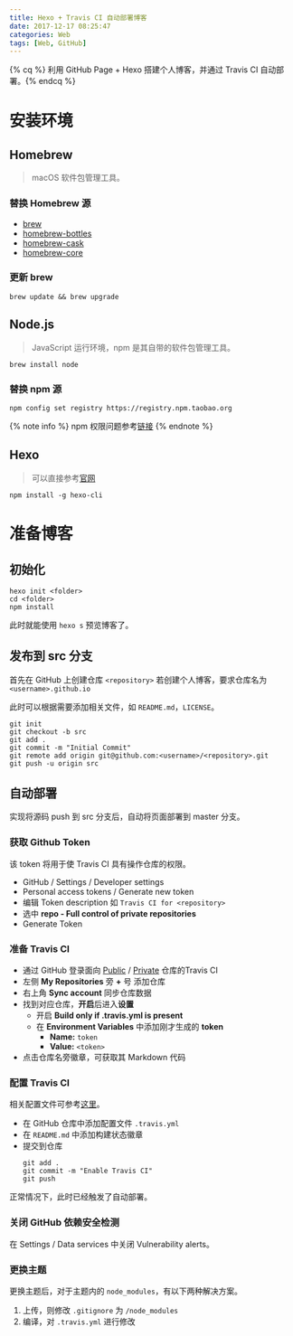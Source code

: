 ```yaml
---
title: Hexo + Travis CI 自动部署博客
date: 2017-12-17 08:25:47
categories: Web
tags: [Web, GitHub]
---
```


{% cq %} 利用 GitHub Page + Hexo 搭建个人博客，并通过 Travis CI 自动部署。{% endcq %}

<!--more-->

# 安装环境
## Homebrew
> macOS 软件包管理工具。

### 替换 Homebrew 源
* [brew](https://mirrors.shuosc.org/help/homebrew.html)
* [homebrew-bottles](https://mirrors.shuosc.org/help/homebrew-bottles.html)
* [homebrew-cask](https://mirrors.shuosc.org/help/homebrew-cask.html)
* [homebrew-core](https://mirrors.shuosc.org/help/homebrew-core.html)

### 更新 brew
```shell
brew update && brew upgrade
```

## Node.js
> JavaScript 运行环境，npm 是其自带的软件包管理工具。

```shell
brew install node
```

### 替换 npm 源
```shell
npm config set registry https://registry.npm.taobao.org
```

{% note info %}
npm 权限问题参考[链接](https://docs.npmjs.com/getting-started/fixing-npm-permissions)
{% endnote %}

## Hexo
> 可以直接参考[官网](https://hexo.io/)

```shell
npm install -g hexo-cli
```

# 准备博客

## 初始化

```shell
hexo init <folder>
cd <folder>
npm install
```

此时就能使用 `hexo s` 预览博客了。

## 发布到 src 分支
首先在 GitHub 上创建仓库 `<repository>`
若创建个人博客，要求仓库名为 `<username>.github.io`

此时可以根据需要添加相关文件，如 `README.md`，`LICENSE`。

```shell
git init
git checkout -b src
git add .
git commit -m "Initial Commit"
git remote add origin git@github.com:<username>/<repository>.git
git push -u origin src
```

## 自动部署
实现将源码 push 到 src 分支后，自动将页面部署到 master 分支。

### 获取 Github Token
该 token 将用于使 Travis CI 具有操作仓库的权限。

* GitHub / Settings / Developer settings
* Personal access tokens / Generate new token
* 编辑 Token description 如 `Travis CI for <repository>`
* 选中 **repo - Full control of private repositories**
* Generate Token

### 准备 Travis CI
* 通过 GitHub 登录面向 [Public](https://travis-ci.org/) / [Private](https://travis-ci.com/) 仓库的Travis CI
* 左侧 **My Repositories** 旁 **+** 号 添加仓库
* 右上角 **Sync account** 同步仓库数据
* 找到对应仓库，**开启**后进入**设置**
  * 开启 **Build only if .travis.yml is present**
  * 在 **Environment Variables** 中添加刚才生成的 **token**
    *  **Name:** `token`
    *  **Value:** `<token>`
* 点击仓库名旁徽章，可获取其 Markdown 代码

### 配置 Travis CI
相关配置文件可参考[这里](https://github.com/Lodour/Lodour.github.io)。
* 在 GitHub 仓库中添加配置文件 `.travis.yml`
* 在 `README.md` 中添加构建状态徽章
* 提交到仓库
  ```shell
  git add .
  git commit -m "Enable Travis CI"
  git push
  ```

正常情况下，此时已经触发了自动部署。

### 关闭 GitHub 依赖安全检测
在 Settings / Data services 中关闭 Vulnerability alerts。

### 更换主题
更换主题后，对于主题内的 `node_modules`，有以下两种解决方案。

1. 上传，则修改 `.gitignore` 为 `/node_modules`
2. 编译，对 `.travis.yml` 进行修改
